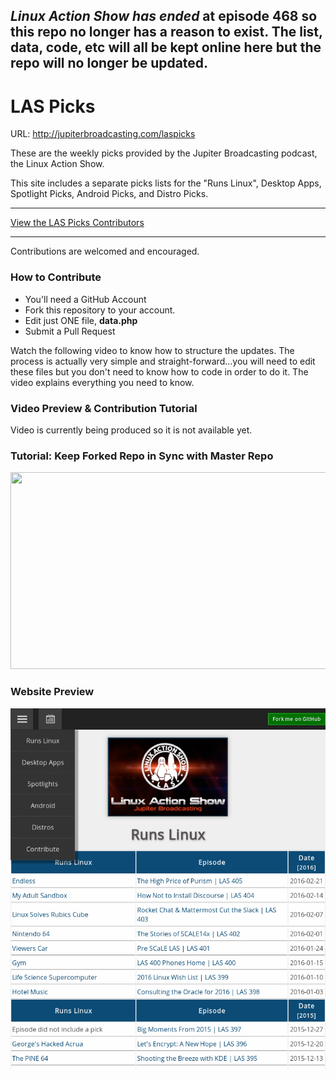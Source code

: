 ## *Linux Action Show has ended* at episode 468 so this repo no longer has a reason to exist. The list, data, code, etc will all be kept online here but the repo will no longer be updated.

LAS Picks
=========

URL: http://jupiterbroadcasting.com/laspicks

These are the weekly picks provided by the Jupiter Broadcasting podcast, the Linux Action Show.

This site includes a separate picks lists for the "Runs Linux", Desktop Apps, Spotlight Picks, Android Picks, and Distro Picks.

---------------

<a href="http://jupiterbroadcasting.com/laspicks/contribute.php">View the LAS Picks Contributors</a>

---------------

Contributions are welcomed and encouraged.

### How to Contribute
<ul>
<li>You'll need a GitHub Account</li>
<li>Fork this repository to your account.</li>
<li>Edit just ONE file, <strong>data.php</strong></li>
<li>Submit a Pull Request</li>
</ul>

Watch the following video to know how to structure the updates. The process is actually very simple and straight-forward...you will need to edit these files but you don't need to know how to code in order to do it. The video explains everything you need to know.

### Video Preview & Contribution Tutorial
Video is currently being produced so it is not available yet.

### Tutorial: Keep Forked Repo in Sync with Master Repo
<a href="http://www.youtube.com/watch?v=C5WxrnRVmuY"><img src="http://i.ytimg.com/vi/C5WxrnRVmuY/maxresdefault.jpg" width="560" height="315" /></a>

### Website Preview

![LAS Picks Preview](https://raw.githubusercontent.com/MichaelTunnell/las-picks/master/site/las-picks-preview.png)
